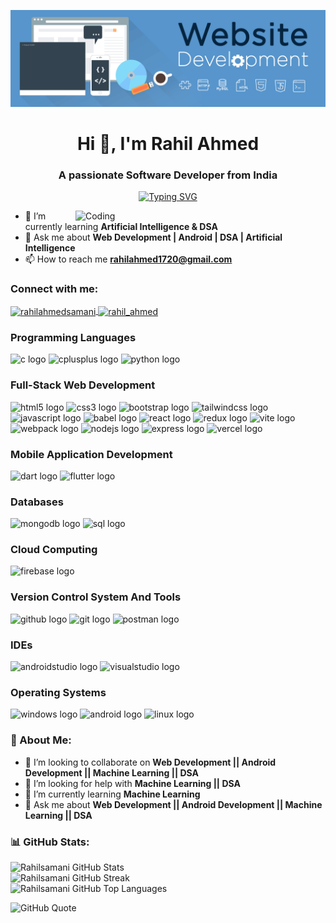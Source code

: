 ![logo](https://github.com/rahilahmed95/rahilahmed95/blob/main/github%20banner.gif)
<h1 align="center">Hi 👋, I'm Rahil Ahmed</h1>
<h3 align="center">A passionate Software Developer from India</h3>

<p align="center">
  <a href="https://git.io/typing-svg">
<img src="https://readme-typing-svg.demolab.com?font=noto-serif&weight=700&pause=400&color=463CD2&width=1100&center=true&lines=Welcome+To+My+Github+Profile;Algorithm+8.0+Hackathon+Winner;MERN+Stack+Developer;ASP.NET+Core+Developer;Android+Developer;let's+collaborate+and+develop+our+abilities." alt="Typing SVG">
  </a>
</p>

<img align="right" alt="Coding" width="400" src="https://github.com/rahilahmed95/rahilahmed95/blob/main/Coding%20GIF.gif?raw=true">

- 🌱 I’m currently learning **Artificial Intelligence & DSA**
- 💬 Ask me about **Web Development | Android | DSA | Artificial Intelligence**
- 📫 How to reach me **rahilahmed1720@gmail.com**

<h3 align="left">Connect with me:</h3>
<p align="left">
  <a href="https://linkedin.com/in/rahilahmedsamani" target="blank">
    <img align="center" src="https://raw.githubusercontent.com/rahuldkjain/github-profile-readme-generator/master/src/images/icons/Social/linked-in-alt.svg" alt="rahilahmedsamani" height="35" width="40" />
  </a>
  <a href="https://www.leetcode.com/rahil_ahmed" target="blank">
    <img align="center" src="https://raw.githubusercontent.com/rahuldkjain/github-profile-readme-generator/master/src/images/icons/Social/leet-code.svg" alt="rahil_ahmed" height="35" width="40" />
  </a>
</p>

### Programming Languages

<p>
  <img src="https://img.shields.io/badge/C-A8B9CC?logo=c&logoColor=black&style=for-the-badge" height="35" alt="c logo"  />
  <img src="https://img.shields.io/badge/C++-00599C?logo=cplusplus&logoColor=white&style=for-the-badge" height="35" alt="cplusplus logo"  />
  <img src="https://img.shields.io/badge/Python-3776AB?logo=python&logoColor=white&style=for-the-badge" height="35" alt="python logo"  />
</p>

### Full-Stack Web Development

<p>
  <img src="https://img.shields.io/badge/HTML5-E34F26?logo=html5&logoColor=white&style=for-the-badge" height="35" alt="html5 logo"  />
  <img src="https://img.shields.io/badge/CSS3-1572B6?logo=css3&logoColor=white&style=for-the-badge" height="35" alt="css3 logo"  />
  <img src="https://img.shields.io/badge/Bootstrap-7952B3?logo=bootstrap&logoColor=white&style=for-the-badge" height="35" alt="bootstrap logo"  />
  <img src="https://img.shields.io/badge/Tailwind CSS-06B6D4?logo=tailwindcss&logoColor=black&style=for-the-badge" height="35" alt="tailwindcss logo"  />
  <img src="https://img.shields.io/badge/JavaScript-F7DF1E?logo=javascript&logoColor=black&style=for-the-badge" height="35" alt="javascript logo"  />
  <img src="https://img.shields.io/badge/Babel-F9DC3E?logo=babel&logoColor=black&style=for-the-badge" height="35" alt="babel logo"  />
  <img src="https://img.shields.io/badge/React-61DAFB?logo=react&logoColor=black&style=for-the-badge" height="35" alt="react logo"  />
  <img src="https://img.shields.io/badge/Redux-764ABC?logo=redux&logoColor=white&style=for-the-badge" height="35" alt="redux logo"  />
  <img src="https://img.shields.io/badge/Vite-646CFF?logo=vite&logoColor=white&style=for-the-badge" height="35" alt="vite logo"  />
  <img src="https://img.shields.io/badge/Webpack-8DD6F9?logo=webpack&logoColor=black&style=for-the-badge" height="35" alt="webpack logo"  />
  <img src="https://img.shields.io/badge/Node.js-339933?logo=nodedotjs&logoColor=white&style=for-the-badge" height="35" alt="nodejs logo"  />
  <img src="https://img.shields.io/badge/Express-000000?logo=express&logoColor=white&style=for-the-badge" height="35" alt="express logo"  />
  <img src="https://img.shields.io/badge/Vercel-000000?logo=vercel&logoColor=white&style=for-the-badge" height="35" alt="vercel logo"  />
</p>

### Mobile Application Development

<p>
  <img src="https://img.shields.io/badge/Dart-0175C2?logo=dart&logoColor=white&style=for-the-badge" height="35" alt="dart logo"  />
  <img src="https://img.shields.io/badge/Flutter-02569B?logo=flutter&logoColor=white&style=for-the-badge" height="35" alt="flutter logo"  />
</p>

### Databases

<p>
  <img src="https://img.shields.io/badge/MongoDB-47A248?logo=mongodb&logoColor=white&style=for-the-badge" height="35" alt="mongodb logo" />
  <img src="https://img.shields.io/badge/MySQL-4479A1?logo=mysql&logoColor=fff" height="35" alt="sql logo" />
</p>

### Cloud Computing

<p>
  <img src="https://img.shields.io/badge/Firebase-FFCA28?logo=firebase&logoColor=black&style=for-the-badge" height="35" alt="firebase logo"  />
</p>

### Version Control System And Tools

<p>
  <img src="https://img.shields.io/badge/GitHub-181717?logo=github&logoColor=white&style=for-the-badge" height="35" alt="github logo"  />
  <img src="https://img.shields.io/badge/Git-F05032?logo=git&logoColor=white&style=for-the-badge" height="35" alt="git logo"  />
  <img src="https://img.shields.io/badge/Postman-FF6C37?logo=postman&logoColor=black&style=for-the-badge" height="35" alt="postman logo"  />
</p>

### IDEs

<p>
  <img src="https://img.shields.io/badge/Android Studio-3DDC84?logo=androidstudio&logoColor=black&style=for-the-badge" height="35" alt="androidstudio logo"  />
  <img src="https://img.shields.io/badge/Visual Studio-5C2D91?logo=visualstudio&logoColor=white&style=for-the-badge" height="35" alt="visualstudio logo" />
</p>

### Operating Systems

<p>
  <img src="https://img.shields.io/badge/Windows-0078D6?logo=windows&logoColor=white&style=for-the-badge" height="35" alt="windows logo" />
  <img src="https://img.shields.io/badge/Android-3DDC84?logo=android&logoColor=black&style=for-the-badge" height="35" alt="android logo" />
  <img src="https://img.shields.io/badge/Linux-FCC624?logo=linux&logoColor=black&style=for-the-badge" height="35" alt="linux logo" />
</p>

### 💫 About Me:

- 👯 I’m looking to collaborate on **Web Development || Android Development || Machine Learning || DSA**
- 🤝 I’m looking for help with **Machine Learning || DSA**
- 🌱 I’m currently learning **Machine Learning**
- 💬 Ask me about **Web Development || Android Development || Machine Learning || DSA**

### 📊 GitHub Stats:

<p>
  <img src="https://github-readme-stats.vercel.app/api?username=Rahilsamani&theme=dark&hide_border=false&include_all_commits=false&count_private=false" alt="Rahilsamani GitHub Stats" />
  <br />
   <img src="https://github-readme-streak-stats.herokuapp.com/?user=Rahilsamani&theme=dark&hide_border=false" alt="Rahilsamani GitHub Streak" />
  <br />
  <img src="https://github-readme-stats.vercel.app/api/top-langs/?username=Rahilsamani&theme=dark&hide_border=false&include_all_commits=false&count_private=false&layout=compact" alt="Rahilsamani GitHub Top Languages" />
</p>

<img src="https://quotes-github-readme.vercel.app/api?type=horizontal&theme=dark" alt="GitHub Quote" />




